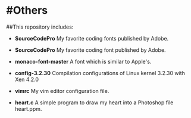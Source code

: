 #Others
======
##This repository includes:

- **SourceCodePro**
  My favorite coding fonts published by Adobe.

- **SourceCodePro**
  My favorite coding font published by Adobe.

- **monaco-font-master**
  A font which is similar to Apple's.

- **config-3.2.30**
  Compilation configurations of Linux kernel 3.2.30 with Xen 4.2.0

- **vimrc**
  My vim editor configuration file.

- **heart.c**
  A simple program to draw my heart into a Photoshop file heart.ppm.
